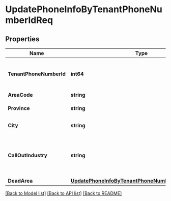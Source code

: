 # UpdatePhoneInfoByTenantPhoneNumberIdReq

## Properties

Name | Type | Description | Notes
------------ | ------------- | ------------- | -------------
**TenantPhoneNumberId** | **int64** | 用户线路ID（代表绑给用户的虚拟线路） | [optional] 
**AreaCode** | **string** | 线路归属地 | [optional] 
**Province** | **string** | 线路归属地省 | [optional] 
**City** | **string** | 线路归属地市 | [optional] 
**CallOutIndustry** | **string** | (FINANCE, \&quot;金融\&quot;),(OTHER, \&quot;其他\&quot;) | [optional] 
**DeadArea** | [**UpdatePhoneInfoByTenantPhoneNumberIdReqDeadArea**](UpdatePhoneInfoByTenantPhoneNumberIdReq_deadArea.md) |  | [optional] 

[[Back to Model list]](../README.md#documentation-for-models) [[Back to API list]](../README.md#documentation-for-api-endpoints) [[Back to README]](../README.md)


